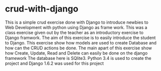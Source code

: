 # crud-with-django
This is a simple crud exercise done with Django to introduce newbies to Web Development with python using Django as frame work.
This was a class exercise given out by the teacher as an introductory exercise to Django framwork. The aim of this exercise is to
easily introduce the student to Django.
This exercise show how models are used to create Database and how can the CRUD actions be done. The main apart of this exercise
show how Create, Update, Read and Delete can easily be done on the django framework
The database here is SQlite3.
Python 3.4 is used to create the project and Django 1.6.2 was used for this project
